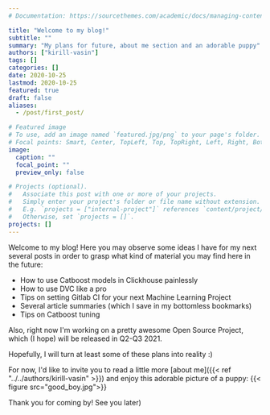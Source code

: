 ```yaml
---
# Documentation: https://sourcethemes.com/academic/docs/managing-content/

title: "Welcome to my blog!"
subtitle: ""
summary: "My plans for future, about me section and an adorable puppy"
authors: ["kirill-vasin"]
tags: []
categories: []
date: 2020-10-25
lastmod: 2020-10-25
featured: true
draft: false
aliases:
  - /post/first_post/

# Featured image
# To use, add an image named `featured.jpg/png` to your page's folder.
# Focal points: Smart, Center, TopLeft, Top, TopRight, Left, Right, BottomLeft, Bottom, BottomRight.
image:
  caption: ""
  focal_point: ""
  preview_only: false

# Projects (optional).
#   Associate this post with one or more of your projects.
#   Simply enter your project's folder or file name without extension.
#   E.g. `projects = ["internal-project"]` references `content/project/deep-learning/index.md`.
#   Otherwise, set `projects = []`.
projects: []
---
```

Welcome to my blog!
Here you may observe some ideas I have for my next several posts in order to grasp what kind of material you may find here in the future:
* How to use Catboost models in Clickhouse painlessly
* How to use DVC like a pro
* Tips on setting Gitlab CI for your next Machine Learning Project
* Several article summaries (which I save in my bottomless bookmarks)
* Tips on Catboost tuning

Also, right now I'm working on a pretty awesome Open Source Project, which (I hope) will be released in Q2-Q3 2021.

Hopefully, I will turn at least some of these plans into reality :)

For now, I'd like to invite you to read a little more [about me]({{< ref "../../authors/kirill-vasin" >}}) and enjoy this adorable picture of a puppy:
{{< figure src="good_boy.jpg">}}

Thank you for coming by! See you later)
